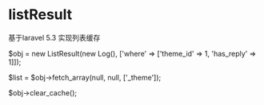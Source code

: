 # listResult
基于laravel 5.3 实现列表缓存

$obj = new ListResult(new Log(), ['where' => ['theme_id' => 1, 'has_reply' => 1]]);

$list = $obj->fetch_array(null, null, ['_theme']);

$obj->clear_cache();



